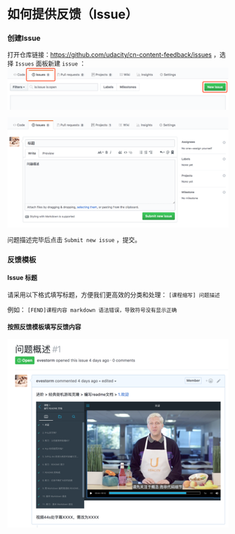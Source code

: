 # 如何提供反馈（Issue）

### 创建Issue

打开仓库链接：https://github.com/udacity/cn-content-feedback/issues ，选择 `Issues` 面板新建 `issue` ：![new issue](beta-test/new-issue.png)



![add-comment](beta-test/add-comment.png)



问题描述完毕后点击 `Submit new issue` ，提交。



### 反馈模板

#### Issue 标题
请采用以下格式填写标题，方便我们更高效的分类和处理：
`[课程缩写] 问题描述`

例如：
`[FEND]课程内容 markdown 语法错误，导致符号没有显示正确`

#### 按照反馈模板填写反馈内容

![temp](beta-test/temp.png)





